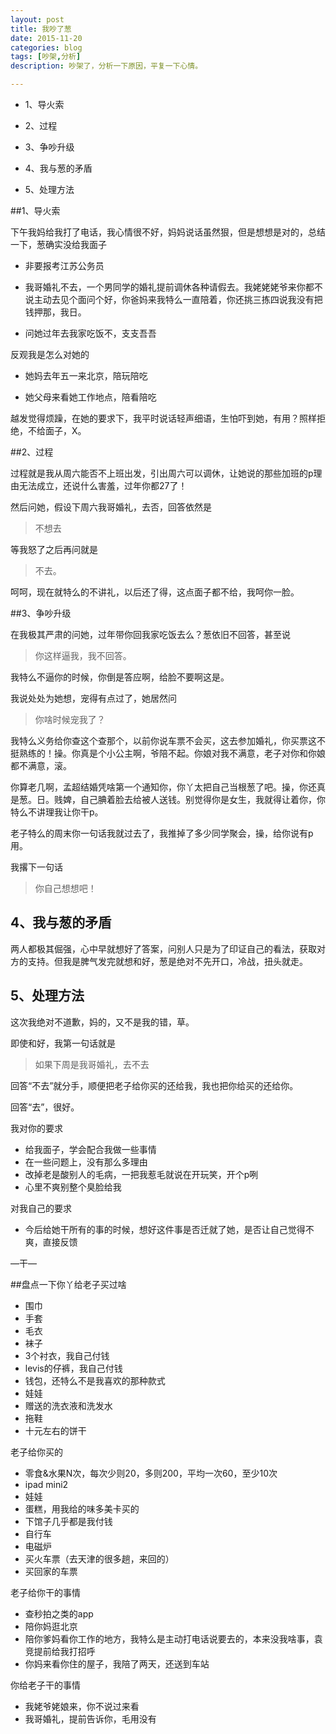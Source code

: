 ```yaml
---
layout: post
title: 我吵了葱
date: 2015-11-20
categories: blog
tags: [吵架,分析]
description: 吵架了，分析一下原因，平复一下心情。

---
```


* 1、导火索

* 2、过程

* 3、争吵升级

* 4、我与葱的矛盾

* 5、处理方法


##1、导火索

下午我妈给我打了电话，我心情很不好，妈妈说话虽然狠，但是想想是对的，总结一下，葱确实没给我面子

- 非要报考江苏公务员

- 我哥婚礼不去，一个男同学的婚礼提前调休各种请假去。我姥姥姥爷来你都不说主动去见个面问个好，你爸妈来我特么一直陪着，你还挑三拣四说我没有把钱押那，我日。

- 问她过年去我家吃饭不，支支吾吾

反观我是怎么对她的

- 她妈去年五一来北京，陪玩陪吃

- 她父母来看她工作地点，陪看陪吃

越发觉得烦躁，在她的要求下，我平时说话轻声细语，生怕吓到她，有用？照样拒绝，不给面子，X。

##2、过程

过程就是我从周六能否不上班出发，引出周六可以调休，让她说的那些加班的p理由无法成立，还说什么害羞，过年你都27了！

然后问她，假设下周六我哥婚礼，去否，回答依然是

> 不想去

等我怒了之后再问就是

> 不去。

呵呵，现在就特么的不讲礼，以后还了得，这点面子都不给，我呵你一脸。

##3、争吵升级

在我极其严肃的问她，过年带你回我家吃饭去么？葱依旧不回答，甚至说

> 你这样逼我，我不回答。

我特么不逼你的时候，你倒是答应啊，给脸不要啊这是。

我说处处为她想，宠得有点过了，她居然问

> 你啥时候宠我了？

我特么义务给你查这个查那个，以前你说车票不会买，这去参加婚礼，你买票这不挺熟练的！操。你真是个小公主啊，爷陪不起。你娘对我不满意，老子对你和你娘都不满意，滚。

你算老几啊，孟超结婚凭啥第一个通知你，你丫太把自己当根葱了吧。操，你还真是葱。日。贱婢，自己腆着脸去给被人送钱。别觉得你是女生，我就得让着你，你特么不讲理我让你干p。

老子特么的周末你一句话我就过去了，我推掉了多少同学聚会，操，给你说有p用。

我撂下一句话

> 你自己想想吧！


## 4、我与葱的矛盾

两人都极其倔强，心中早就想好了答案，问别人只是为了印证自己的看法，获取对方的支持。但我是脾气发完就想和好，葱是绝对不先开口，冷战，扭头就走。

## 5、处理方法

这次我绝对不道歉，妈的，又不是我的错，草。

即使和好，我第一句话就是

>如果下周是我哥婚礼，去不去

回答“不去”就分手，顺便把老子给你买的还给我，我也把你给买的还给你。

回答“去”，很好。

我对你的要求

- 给我面子，学会配合我做一些事情
- 在一些问题上，没有那么多理由
- 改掉老是酸别人的毛病，一把我惹毛就说在开玩笑，开个p咧
- 心里不爽别整个臭脸给我

对我自己的要求

- 今后给她干所有的事的时候，想好这件事是否迁就了她，是否让自己觉得不爽，直接反馈

—干—

##盘点一下你丫给老子买过啥

- 围巾
- 手套
- 毛衣
- 袜子
- 3个衬衣，我自己付钱
- levis的仔裤，我自己付钱
- 钱包，还特么不是我喜欢的那种款式
- 娃娃
- 赠送的洗衣液和洗发水
- 拖鞋
- 十元左右的饼干

老子给你买的

- 零食&水果N次，每次少则20，多则200，平均一次60，至少10次
- ipad mini2
- 娃娃
- 蛋糕，用我给的味多美卡买的
- 下馆子几乎都是我付钱
- 自行车
- 电磁炉
- 买火车票（去天津的很多趟，来回的）
- 买回家的车票

老子给你干的事情

- 查秒拍之类的app
- 陪你妈逛北京
- 陪你爹妈看你工作的地方，我特么是主动打电话说要去的，本来没我啥事，袁竞提前给我打招呼
- 你妈来看你住的屋子，我陪了两天，还送到车站


你给老子干的事情

- 我姥爷姥娘来，你不说过来看
- 我哥婚礼，提前告诉你，毛用没有









